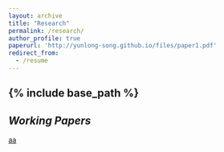```yaml
---
layout: archive
title: "Research"
permalink: /research/
author_profile: true
paperurl: 'http://yunlong-song.github.io/files/paper1.pdf'
redirect_from:
  - /resume
---
```


{% include base_path %}
---
## _Working Papers_
[aa](http://yunlong-song.github.io/files/paper1.pdf)

